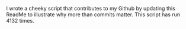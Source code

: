 I wrote a cheeky script that contributes to my Github by updating this ReadMe to illustrate why more than commits matter. This script has run 4132 times.